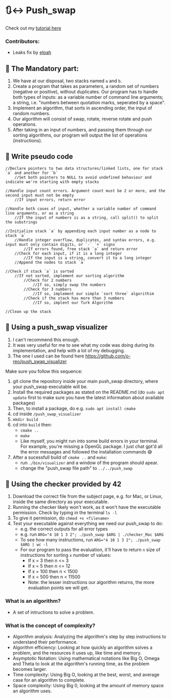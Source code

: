 # 🔃↔️ Push_swap

Check out my [tutorial here](https://youtu.be/wRvipSG4Mmk)

### Contributors:
- Leaks fix by [elpah](https://github.com/elpah)
  
## 🔷 The Mandatory part:
1. We have at our disposal, two stacks named `a` and `b`.
2. Create a program that takes as parameters, a random set of numbers (negative or positive), without duplicates. Our program has to handle both types of inputs: as a variable number of command line arguments; a string, i.e. "numbers between quotation marks, seperated by a space".
3. Implement an algorithm, that sorts in ascending order, the input of random numbers.
4. Our algorithm will consist of swap, rotate, reverse rotate and push operations. 
5. After taking in an input of numbers, and passing them through our sorting algorithms, our program will output the list of operations (instructions). 


## 🔷 Write pseudo code
```
//Declare pointers to two data structures/linked lists, one for stack `a` and another for `b`
	//Set both pointers to NULL to avoid undefined behaviour and indicate we're starting with empty stacks

//Handle input count errors. Argument count must be 2 or more, and the second input must not be empty
	//If input errors, return error

//Handle both cases of input, whether a variable number of command line arguments, or as a string
	//If the input of numbers is as a string, call split() to split the substrings

//Initialize stack `a` by appending each input number as a node to stack `a`
	//Handle integer overflow, duplicates, and syntax errors, e.g. input must only contain digits, or `-` `+` signs
		//If errors found, free stack `a` and return error
	//Check for each input, if it is a long integer
		//If the input is a string, convert it to a long integer 
	//Append the nodes to stack `a`

//Check if stack `a` is sorted
	//If not sorted, implement our sorting algorithm 
		//Check for 2 numbers
			//If so, simply swap the numbers
		//Check for 3 numbers
			//If so, implement our simple `sort three` algorithim
		//Check if the stack has more than 3 numbers
			//If so, implent our Turk Algorithm

//Clean up the stack
```

## 🔷 Using a push_swap visualizer
1. I can't recommend this enough. 
2. It was very useful for me to see what my code was doing during its implementation, and help with a lot of my debugging. 
3. The one I used can be found here https://github.com/o-reo/push_swap_visualizer

Make sure you follow this sequence:
1. git clone the repository inside your main push_swap directory, where your push_swap executable will be. 
2. Install the required packages as stated on the README.md (do `sudo apt update` first to make sure you have the latest information about available packages)
3. Then, to install a package, do e.g. `sudo apt install cmake`
4. cd inside `/push_swap_visualizer` 
5. `mkdir build`
6. cd into `build` then:
	- `cmake ..`
	- `make`
	- Like myself, you might run into some build errors in your terminal. For example, you're missing a OpenGL package. I just chat gpt'd all the error messages and followed the installation commands 😅
7. After a sucessfull build of `cmake ..` and `make`:
	- run `./bin/visualizer` and a window of the program should apear. 
	- change the "push_swap file path" to `../../push_swap`


## 🔷 Using the checker provided by 42
1. Download the correct file from the subject page, e.g. for Mac, or Linux, inside the same directory as your executable.
2. Running the checker likely won't work, as it won't have the executable permission. Check by typing in the terminal `ls -l`
3. To give it permission, do `chmod +x <filename>`
4. Test your executable against everything we need our push_swap to do:
	- e.g. the correct outputs for all error types
	- e.g. run `ARG="4 10 1 3 2"; ./push_swap $ARG | ./checker_Mac $ARG `
	- To see how many instructions, run `ARG="4 10 1 3 2"; ./push_swap $ARG | wc -l`
	- For our program to pass the evaluation, it'll have to return `n` size of instructions for sorting `x` number of values:
		- If x = 3 then n <= 3
		- If x = 5 then n <= 12
		- If x = 100 then n < 1500
		- If x = 500 then n < 11500
		- Note: the lesser instructions our algorithm returns, the more evaluation points we will get.


### What is an algorithm?
- A set of intructions to solve a problem.


### What is the concept of complexity?
- Algorithm analysis: 
	Analyzing the algorithm's step by step instructions to understand their performance.
- Algorithm efficiency:
	Looking at how quickly an algorithm solves a problem, and the resources it uses up, like time and memory.
- Asymptotic Notation: 
	Using mathematical notations like Big O, Omega and Theta to look at the algorithm's running time, as the problem becomes larger.
- Time complexity:
	Using Big O, looking at the best, worst, and average case for an algorithm to complete.
- Space complexity:
	Using Big 0, looking at the amount of memory space an algorithm uses.
